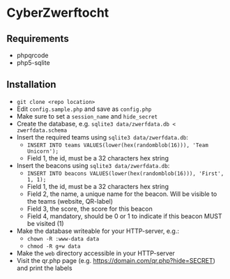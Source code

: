 # CyberZwerftocht

## Requirements
* phpqrcode
* php5-sqlite

## Installation
* `git clone <repo location>`
* Edit `config.sample.php` and save as `config.php`
* Make sure to set a `session_name` and `hide_secret`
* Create the database, e.g. `sqlite3 data/zwerfdata.db < zwerfdata.schema`
* Insert the required teams using `sqlite3 data/zwerfdata.db`:
  * `INSERT INTO teams VALUES(lower(hex(randomblob(16))), 'Team Unicorn');`
  * Field 1, the id, must be a 32 characters hex string
* Insert the beacons using `sqlite3 data/zwerfdata.db`:
  * `INSERT INTO beacons VALUES(lower(hex(randomblob(16))), 'First', 1, 1);`
  * Field 1, the id, must be a 32 characters hex string
  * Field 2, the name, a unique name for the beacon. Will be visible to the teams (website, QR-label)
  * Field 3, the score, the score for this beacon
  * Field 4, mandatory, should be 0 or 1 to indicate if this beacon MUST be visited (1)
* Make the database writeable for your HTTP-server, e.g.:
  * `chown -R :www-data data`
  * `chmod -R g+w data`
* Make the `web` directory accessible in your HTTP-server
* Visit the qr.php page (e.g. https://domain.com/qr.php?hide=SECRET) and print the labels
